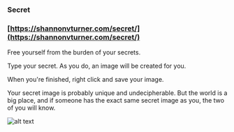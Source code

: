 ### Secret

### [https://shannonvturner.com/secret/](https://shannonvturner.com/secret/)

Free yourself from the burden of your secrets.

Type your secret. As you do, an image will be created for you.

When you're finished, right click and save your image.

Your secret image is probably unique and undecipherable. But the world is a big place, and if someone has the exact same secret image as you, the two of you will know.

![alt text](https://shannonvturner.com/secret/secretimage.png "One of my secrets")